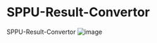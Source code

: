 # SPPU-Result-Convertor
SPPU-Result-Convertor
![image](https://user-images.githubusercontent.com/85509795/194689951-baed4c16-bbbc-4a2b-b4a1-80122268ca47.png)
